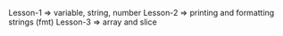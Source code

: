 Lesson-1 => variable, string, number
Lesson-2 => printing and formatting strings (fmt)
Lesson-3 => array and slice
